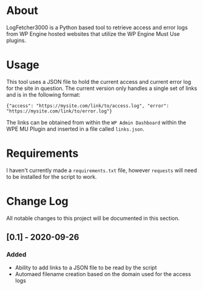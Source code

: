 # About
LogFetcher3000 is a Python based tool to retrieve access and error logs from WP Engine hosted websites that utilize the WP Engine Must Use plugins.

# Usage
This tool uses a JSON file to hold the current access and current error log for the site in question. The current version only handles a single set of links and is in the following format:

```
{"access": "https://mysite.com/link/to/access.log", "error": "https://mysite.com/link/to/error.log"}
```

The links can be obtained from within the `WP Admin Dashboard` within the WPE MU Plugin and inserted in a file called `links.json`.

# Requirements
I haven't currently made a `requirements.txt` file, however `requests` will need to be installed for the script to work.

# Change Log
All notable changes to this project will be documented in this section.

## [0.1] - 2020-09-26
### Added
- Ability to add links to a JSON file to be read by the script
- Automaed filename creation based on the domain used for the access logs
